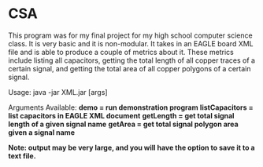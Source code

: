 # CSA

This program was for my final project for my high school computer science class. It is very basic and it is non-modular. It takes in an EAGLE board XML file and is able to produce a couple of metrics about it. These metrics include listing all capacitors, getting the total length of all copper traces of a certain signal, and getting the total area of all copper polygons of a certain signal.

Usage: java -jar XML.jar <file> [args]

Arguments Available:
**demo                =   run demonstration program**
**listCapacitors      =   list capacitors in EAGLE XML document**
**getLength <signal>  =   get total signal length of a given signal name**
**getArea <signal>    =   get total signal polygon area given a signal name**

**Note: output may be very large, and you will have the option to save it to a text file.**
